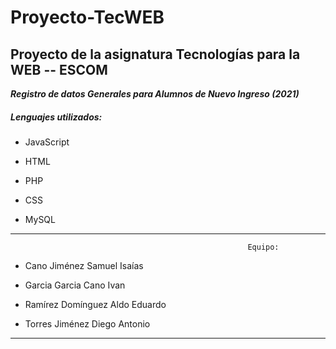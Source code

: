 # Proyecto-TecWEB
## Proyecto de la asignatura Tecnologías para la WEB -- ESCOM

***Registro de datos Generales para Alumnos de Nuevo Ingreso (2021)***



##### Lenguajes utilizados:

- JavaScript

- HTML

- PHP

- CSS

- MySQL

-----------------------------------
                                                         Equipo: 
                                                                   
  - Cano Jiménez Samuel Isaías

  - Garcia Garcia Cano Ivan

  - Ramírez Domínguez Aldo Eduardo

  - Torres Jiménez Diego Antonio
  
-----------------------------------



